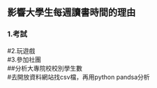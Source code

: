 ## 影響大學生每週讀書時間的理由  
### 1.考試  
#2.玩遊戲  
#3.參加社團  
##分析大專院校校別學生數  
#去開放資料網站找csv檔，再用python pandsa分析  
